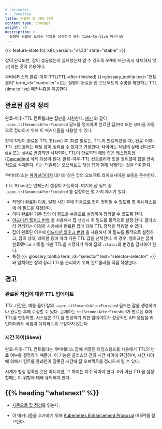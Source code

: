 ```yaml
---
# reviewers:
# - janetkuo
title: 완료된 잡 자동 정리
content_type: concept
weight: 70
description: >-
  실행이 완료된 오래된 작업을 정리하기 위한 time-to-live 메커니즘
---
```


<!-- overview -->

{{< feature-state for_k8s_version="v1.23" state="stable" >}}

잡이 완료되면, 잡이 성공했는지 실패했는지 알 수 있도록 API에 보관(즉시 삭제하지 않고)하는 것이 유용하다.

쿠버네티스의 완료-이후-TTL(TTL-after-finished) {{<glossary_tooltip text="컨트롤러" term_id="controller">}}는 
실행이 완료된 잡 오브젝트의 수명을 제한하는 
TTL (time to live) 메커니즘을 제공한다. 

<!-- body -->

## 완료된 잡의 정리

완료-이후-TTL 컨트롤러는 잡만을 지원한다.
[예시](/ko/docs/concepts/workloads/controllers/job/#완료된-잡을-자동으로-정리)
와 같이 `.spec.ttlSecondsAfterFinished` 필드를 명시하여
완료된 잡(`완료` 또는 `실패`)을 자동으로 정리하기 위해 이 매커니즘을 사용할 수 있다.

잡의 작업이 완료된 TTL 초(sec) 후 (다른 말로는, TTL이 만료되었을 때),
완료-이후-TTL 컨트롤러는 해당 잡이 정리될 수 있다고 가정한다. 
타이머는 작업의 상태 컨디션이 `완료` 또는 `실패`로 변경되면 시작되며,
TTL이 만료되면 해당 잡은 [캐스케이딩(Cascading)](/ko/docs/concepts/architecture/garbage-collection/#cascading-deletion)
삭제 대상이 된다.
완료-이후-TTL 컨트롤러가 잡을 정리할때 잡을 연속적으로 삭제한다. 이는
의존하는 오브젝트도 해당 잡과 함께 삭제되는 것을 의미한다. 

쿠버네티스는 [파이널라이저](/ko/docs/concepts/overview/working-with-objects/finalizers/) 대기와 같은 잡의 오브젝트 라이프사이클 보증을 준수한다.

TTL 초(sec)는 언제든지 설정이 가능하다. 여기에 잡 필드 중
`.spec.ttlSecondsAfterFinished` 를 설정하는 몇 가지 예시가 있다.

* 작업이 완료된 다음, 일정 시간 후에 자동으로 잡이 정리될 수 있도록
  잡 메니페스트에 이 필드를 지정한다.
* 이미 완료된 기존 잡의 이 필드를 수동으로 설정하여 정리할 수
  있도록 한다.
* [어드미션 웹후크 변형](/docs/reference/access-authn-authz/admission-controllers/#mutatingadmissionwebhook)
  을 사용해서
  잡 생성시 이 필드를 동적으로 설정 한다. 클러스터 관리자는 이것을
  사용해서 완료된 잡에 대해 TTL 정책을 적용할 수 있다.
* 잡이 완료된 이후에
  [어드미션 웹후크 변형](/docs/reference/access-authn-authz/admission-controllers/#mutatingadmissionwebhook)
  을 사용해서 이 필드를 동적으로 설정하고, 잡의 상태,
  레이블 등에 따라 다른 TTL 값을 선택한다.
  이 경우, 웹후크는 잡이 완료됐다고 기록될 때만 TTL을 지정하기 위해 잡의 `.status`의 변경을 감지해야 한다.
* 특정 {{< glossary_tooltip term_id="selector" text="selector-selector" >}}와 일치하는 잡의 정리 TTL을 관리하기 위해
  컨트롤러를 직접 작성한다.

## 경고

### 완료된 작업에 대한 TTL 업데이트

TTL 기간은, 예를 들어 잡의 `.spec.ttlSecondsAfterFinished` 필드는
잡을 생성하거나 완료한 후에 수정할 수 있다. 존재하는 `ttlSecondsAfterFinished`가 만료된 후에 TTL을 연장하면,
시스템은 TTL을 연장하기 위한 업데이트가 성공적인 API 응답을 리턴하더라도
작업이 유지되도록 보장하지 않는다.

### 시간 차이(Skew)

완료-이후-TTL 컨트롤러는 쿠버네티스 잡에
저장된 타임스탬프를 사용해서 TTL의 만료 여부를 결정하기 때문에, 이 기능은 클러스터 간의
시간 차이에 민감하며, 시간 차이에 의해서 컨트롤 플레인이 잘못된 시간에 잡
오브젝트를 정리하게 될 수 있다.

시계가 항상 정확한 것은 아니지만, 그 차이는
아주 작아야 한다. 0이 아닌 TTL을 설정할때는 이 위험에 대해 유의해야 한다.

## {{% heading "whatsnext" %}}

* [자동으로 잡 정리](/ko/docs/concepts/workloads/controllers/job/#완료된-잡을-자동으로-정리)를 읽는다.

* 이 매커니즘을 추가하기 위해 [Kubernetes Enhancement Proposal](https://github.com/kubernetes/enhancements/blob/master/keps/sig-apps/592-ttl-after-finish/README.md)
  (KEP)를 참고한다.